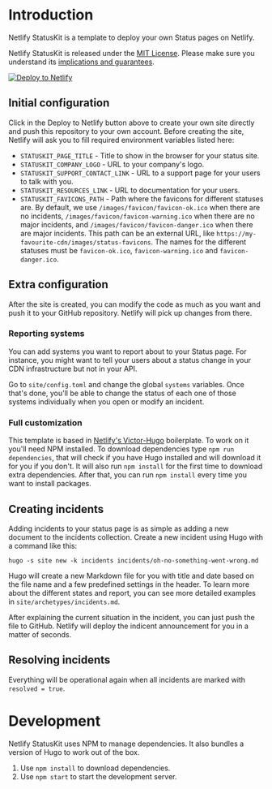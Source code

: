 # Introduction

Netlify StatusKit is a template to deploy your own Status pages on Netlify.

Netlify StatusKit is released under the [MIT License](LICENSE).
Please make sure you understand its [implications and guarantees](https://writing.kemitchell.com/2016/09/21/MIT-License-Line-by-Line.html).

[![Deploy to Netlify](https://www.netlify.com/img/deploy/button.svg)](https://app.netlify.com/start/deploy?repository=https://github.com/netlify/netlify-statuskit)

## Initial configuration

Click in the Deploy to Netlify button above to create your own site directly and push this repository to your own account.
Before creating the site, Netlify will ask you to fill required environment variables listed here:

- `STATUSKIT_PAGE_TITLE` - Title to show in the browser for your status site.
- `STATUSKIT_COMPANY_LOGO` - URL to your company's logo.
- `STATUSKIT_SUPPORT_CONTACT_LINK` - URL to a support page for your users to talk with you.
- `STATUSKIT_RESOURCES_LINK` - URL to documentation for your users.
- `STATUSKIT_FAVICONS_PATH` - Path where the favicons for different statuses are. By default, we use `/images/favicon/favicon-ok.ico` when there are no incidents, `/images/favicon/favicon-warning.ico` when there are no major incidents, and `/images/favicon/favicon-danger.ico` when there are major incidents. This path can be an external URL, like `https://my-favourite-cdn/images/status-favicons`. The names for the different statuses must be `favicon-ok.ico`, `favicon-warning.ico` and `favicon-danger.ico`.

## Extra configuration

After the site is created, you can modify the code as much as you want and push it to your GitHub repository. Netlify will pick up changes from there.

### Reporting systems

You can add systems you want to report about to your Status page. For instance, you might want to tell your users about a status change in your CDN infrastructure but not in your API.

Go to `site/config.toml` and change the global `systems` variables. Once that's done, you'll be able to change the status of each one of those systems individually when you open or modify an incident.

### Full customization

This template is based in [Netlify's Victor-Hugo](https://github.com/netlify/victor-hugo) boilerplate.
To work on it you'll need NPM installed. To download dependencies type `npm run dependencies`, that will check if you have Hugo installed and will download it for you if you don't. It will also run `npm install` for the first time to download extra dependencies. After that, you can run `npm install` every time you want to install packages.

## Creating incidents

Adding incidents to your status page is as simple as adding a new document to the incidents collection.
Create a new incident using Hugo with a command like this:

```
hugo -s site new -k incidents incidents/oh-no-something-went-wrong.md
```

Hugo will create a new Markdown file for you with title and date based on the file name and a few predefined settings in the header. To learn more about the different states and report, you can see more detailed examples in `site/archetypes/incidents.md`.

After explaining the current situation in the incident, you can just push the file to GitHub. Netlify will deploy the indicent announcement for you in a matter of seconds.

## Resolving incidents

Everything will be operational again when all incidents are marked with `resolved = true`.

# Development

Netlify StatusKit uses NPM to manage dependencies. It also bundles a version of Hugo to work out of the box.

1. Use `npm install` to download dependencies.
2. Use `npm start` to start the development server.
